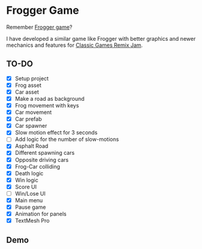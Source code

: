# Frogger Game
Remember [Frogger game](https://www.youtube.com/watch?v=l9fO-YuWPSk)?

I have developed a similar game like Frogger with better graphics and newer mechanics and features for [Classic Games Remix Jam](https://itch.io/jam/classic-games-remix).

## TO-DO
- [x] Setup project
- [x] Frog asset
- [x] Car asset
- [x] Make a road as background
- [x] Frog movement with keys
- [x] Car movement
- [x] Car prefab
- [x] Car spawner
- [x] Slow motion effect for 3 seconds
- [ ] Add logic for the number of slow-motions
- [x] Asphalt Road
- [x] Different spawning cars
- [x] Opposite driving cars
- [x] Frog-Car colliding
- [x] Death logic
- [x] Win logic
- [x] Score UI
- [ ] Win/Lose UI
- [x] Main menu
- [x] Pause game
- [x] Animation for panels
- [x] TextMesh Pro

## Demo
